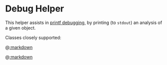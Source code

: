 # Debug Helper

This helper assists in [printf debugging](https://en.wikipedia.org/wiki/Debugging#Techniques), by printing (to ```stdout```) an analysis of a given object.

Classes closely supported:

@[:markdown](class_links.md)

@[:markdown](class_inclusions.md)